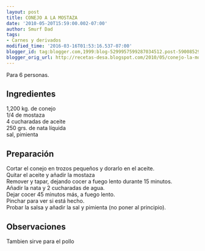 ```yaml
---
layout: post
title: CONEJO A LA MOSTAZA
date: '2010-05-20T15:59:00.002-07:00'
author: Smurf Dad
tags:
- Carnes y derivados
modified_time: '2016-03-16T01:53:16.537-07:00'
blogger_id: tag:blogger.com,1999:blog-5299957599287034512.post-5900852959572861570
blogger_orig_url: http://recetas-desa.blogspot.com/2010/05/conejo-la-mostaza.html
---
```


Para 6 personas.<br><h2>Ingredientes</h2><p>1,200  kg. de conejo<br/>1/4 de mostaza<br/>4 cucharadas de aceite<br/>250 grs. de nata l&iacute;quida<br/>sal, pimienta</p><h2>Preparaci&oacute;n</h2><p>Cortar el conejo en trozos peque&ntilde;os y dorarlo en el aceite.<br/>Quitar el aceite y a&ntilde;adir la mostaza<br/>Remover y tapar, dejando cocer a fuego lento durante 15 minutos.<br/>A&ntilde;adir la nata y 2 cucharadas de agua.<br/>Dejar cocer 45 minutos m&aacute;s, a fuego lento.<br/>Pinchar para ver si est&aacute; hecho.<br/>Probar la salsa y a&ntilde;adir la sal y pimienta (no poner al principio).</p><h2>Observaciones</h2><p>Tambien sirve para el pollo</p>
